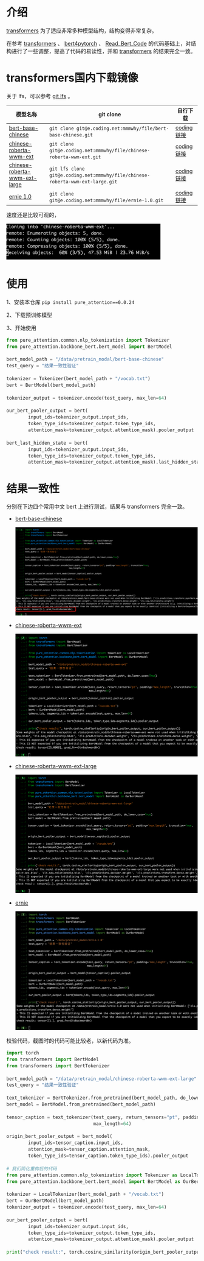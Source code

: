 # 介绍
[transformers](https://github.com/huggingface/transformers) 为了适应非常多种模型结构，结构变得非常复杂。

在参考
[transformers](https://github.com/huggingface/transformers) 、 
[bert4pytorch](https://github.com/MuQiuJun-AI/bert4pytorch) 、
[Read_Bert_Code](https://github.com/DA-southampton/Read_Bert_Code)
的代码基础上，对结构进行了一些调整，提高了代码的易读性，并和 [transformers](https://github.com/huggingface/transformers) 的结果完全一致。

# transformers国内下载镜像

关于 lfs，可以参考 [git lfs](https://git-lfs.github.com/) 。



|  模型名称   | git clone  |  自行下载  |
|  ----  | ----  | ----  |
| [bert-base-chinese](https://huggingface.co/bert-base-chinese)  | `git clone git@e.coding.net:mmmwhy/file/bert-base-chinese.git` | [coding 链接](https://mmmwhy.coding.net/public/file/bert-base-chinese/git/files) |
| [chinese-roberta-wwm-ext](https://huggingface.co/hfl/chinese-roberta-wwm-ext)  | `git clone git@e.coding.net:mmmwhy/file/chinese-roberta-wwm-ext.git` | [coding 链接](https://mmmwhy.coding.net/public/file/chinese-roberta-wwm-ext/git/files) |
| [chinese-roberta-wwm-ext-large](https://huggingface.co/hfl/chinese-roberta-wwm-ext-large)  | `git lfs clone git@e.coding.net:mmmwhy/file/chinese-roberta-wwm-ext-large.git` | [coding 链接](https://mmmwhy.coding.net/public/file/chinese-roberta-wwm-ext-large/git/files) |
| [ernie 1.0](https://huggingface.co/nghuyong/ernie-1.0)  | `git clone git@e.coding.net:mmmwhy/file/ernie-1.0.git` | [coding 链接](https://mmmwhy.coding.net/public/file/ernie-1.0/git/files) |

速度还是比较可观的，

![](../../script/images/download_speed.png)


# 使用
1、安装本仓库 `pip install pure_attention==0.0.24`  

2、下载预训练模型

3、开始使用

```python
from pure_attention.common.nlp_tokenization import Tokenizer
from pure_attention.backbone_bert.bert_model import BertModel

bert_model_path = "/data/pretrain_modal/bert-base-chinese"
test_query = "结果一致性验证"

tokenizer = Tokenizer(bert_model_path + "/vocab.txt")
bert = BertModel(bert_model_path)

tokenizer_output = tokenizer.encode(test_query, max_len=64)

our_bert_pooler_output = bert(
        input_ids=tokenizer_output.input_ids,
        token_type_ids=tokenizer_output.token_type_ids,
        attention_mask=tokenizer_output.attention_mask).pooler_output

bert_last_hidden_state = bert(
        input_ids=tokenizer_output.input_ids,
        token_type_ids=tokenizer_output.token_type_ids,
        attention_mask=tokenizer_output.attention_mask).last_hidden_state


```


# 结果一致性
分别在下边四个常用中文 bert 上进行测试，结果与 transformers 完全一致。
- [bert-base-chinese](https://huggingface.co/bert-base-chinese)
  
  ![](../../script/images/bert-base-chinese.png)
  

- [chinese-roberta-wwm-ext](https://huggingface.co/hfl/chinese-roberta-wwm-ext)
  
  ![](../../script/images/chinese-roberta-wwm-ext.png)
  

- [chinese-roberta-wwm-ext-large](https://huggingface.co/hfl/chinese-roberta-wwm-ext-large)
  
  ![](../../script/images/chinese-roberta-wwm-ext-large.png)
  

- [ernie](https://huggingface.co/nghuyong/ernie-1.0)
  
  ![](../../script/images/ernie.png)
  
校验代码，截图时的代码可能比较老，以新代码为准。

```python
import torch
from transformers import BertModel
from transformers import BertTokenizer

bert_model_path = "/data/pretrain_modal/chinese-roberta-wwm-ext-large"
test_query = "结果一致性验证"

text_tokenizer = BertTokenizer.from_pretrained(bert_model_path, do_lower_case=True)
bert_model = BertModel.from_pretrained(bert_model_path)

tensor_caption = text_tokenizer(test_query, return_tensors="pt", padding='max_length', truncation=True,
                                max_length=64)

origin_bert_pooler_output = bert_model(
        input_ids=tensor_caption.input_ids,
        attention_mask=tensor_caption.attention_mask,
        token_type_ids=tensor_caption.token_type_ids).pooler_output

# 我们简化重构后的代码
from pure_attention.common.nlp_tokenization import Tokenizer as LocalTokenizer
from pure_attention.backbone_bert.bert_model import BertModel as OurBertModel

tokenizer = LocalTokenizer(bert_model_path + "/vocab.txt")
bert = OurBertModel(bert_model_path)
tokenizer_output = tokenizer.encode(test_query, max_len=64)

our_bert_pooler_output = bert(
        input_ids=tokenizer_output.input_ids,
        token_type_ids=tokenizer_output.token_type_ids,
        attention_mask=tokenizer_output.attention_mask).pooler_output

print("check result:", torch.cosine_similarity(origin_bert_pooler_output, our_bert_pooler_output))
```